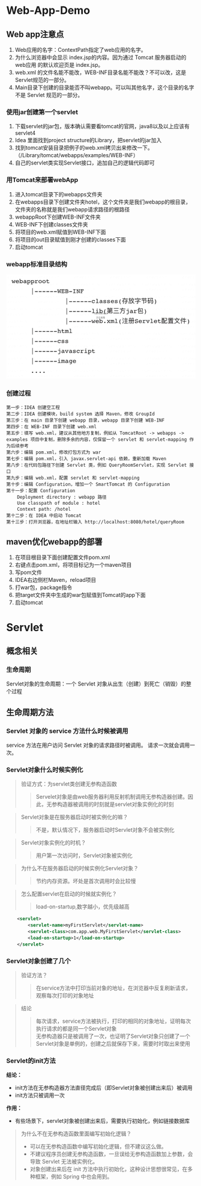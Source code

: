 # Web-App-Demo

## Web app注意点
1. Web应用的名字：ContextPath指定了web应用的名字。
2. 为什么浏览器中会显示 index.jsp的内容。因为通过 Tomcat 服务器启动的 web应用 的默认欢迎页是 index.jsp。
3. web.xml 的文件名能不能改，WEB-INF目录名能不能改？不可以改，这是Servlet规范的一部分。
4. Main目录下创建的目录能否不叫webapp。可以叫其他名字，这个目录的名字不是 Servlet 规范的一部分。

### 使用jar创建第一个servlet
1. 下载servlet的jar包，版本确认需要看tomcat的官网，java8以及以上应该有servlet4
2. Idea 里面找到project structure的Library，把servlet的jar加入
3. 找到tomcat安装目录把例子的web.xml拷贝出来修改一下。 （/Library/tomcat/webapps/examples/WEB-INF）
4. 自己的servlet类实现Servlet接口，追加自己的逻辑代码即可

### 用Tomcat来部署webApp
1. 进入tomcat目录下的webapps文件夹
2. 在webapps目录下创建文件夹hotel，这个文件夹是我们webapp的根目录，文件夹的名称就是我们webapp请求路径的根路径
3. webappRoot下创建WEB-INF文件夹
4. WEB-INF下创建classes文件夹
5. 将项目的web.xml赋值到WEB-INF下面
6. 将项目的out目录赋值到刚才创建的classes下面
7. 启动tomcat

### webapp标准目录结构
![webapp](./images/webapp.png)

### 创建过程
```
第一步：IDEA 创建空工程
第二步：IDEA 创建模块，build system 选择 Maven，修改 GroupId
第三步：在 main 目录下创建 webapp 目录，webapp 目录下创建 WEB-INF
第四步：在 WEB-INF 目录下创建 web.xml
第五步：填写 web.xml，建议从其他地方复制，例如从 TomcatRoot -> webapps -> examples 项目中复制，删除多余的内容，仅保留一个 servlet 和 servlet-mapping 作为后续参考
第六步：编辑 pom.xml，修改打包方式为 war
第七步：编辑 pom.xml，引入 javax.servlet-api 依赖，重新加载 Maven
第八步：在代码包路径下创建 Servlet 类，例如 QueryRoomServlet，实现 Servlet 接口
第九步：编辑 web.xml，配置 servlet 和 servlet-mapping
第十步：编辑 Configuration，增加一个 SmartTomcat 的 Configuration 
第十一步：配置 Configuration  
    Deployment directory : webapp 路径  
    Use classpath of module : hotel  
    Context path: /hotel  
第十二步：在 IDEA 中启动 Tomcat
第十三步：打开浏览器，在地址栏输入 http://localhost:8080/hotel/queryRoom
```

## maven优化webapp的部署
1. 在项目根目录下面创建配置文件pom.xml
2. 右键点击pom.xml，将项目标记为一个maven项目
3. 写pom文件
4. IDEA右边侧栏Maven，reload项目
5. 打war包，package指令
6. 把target文件夹中生成的war包赋值到Tomcat的app下面
7. 启动tomcat

# Servlet
## 概念相关
### 生命周期
Servlet对象的生命周期：一个 Servlet 对象从出生（创建）到死亡（销毁）的整个过程

## 生命周期方法
### Servlet 对象的 service 方法什么时候被调用
service 方法在用户访问 Servlet 对象的请求路径时被调用。
请求一次就会调用一次。

### Servlet对象什么时候实例化
> 验证方式：为servlet类创建无参构造函数  
>> Servelet对象是由web服务器利用反射机制调用无参构造器创建。因此，无参构造器被调用的时刻就是servlet对象实例化的时刻

> Servlet对象是在服务器启动时被实例化的嘛？
>> 不是，默认情况下，服务器启动时Servlet对象不会被实例化

> Servlet对象实例化的时机？
>> 用户第一次访问时，Servlet对象被实例化

> 为什么不在服务器启动的时候实例化Servlet对象？
>> 节约内存资源。坏处是首次调用时会比较慢

> 怎么配置servlet在启动的时候就实例化？
>> load-on-startup,数字越小，优先级越高
```xml
    <servlet>
        <servlet-name>myFirstServlet</servlet-name>
        <servlet-class>com.app.web.MyFirstServlet</servlet-class>
        <load-on-startup>1</load-on-startup>
    </servlet>
```

### Servlet对象创建了几个
> 验证方法？
>> 在service方法中打印当前对象的地址，在浏览器中反复刷新请求，观察每次打印的对象地址

> 结论
>> 每次请求，service方法被执行，打印的相同的对象地址，证明每次执行请求的都是同一个Servlet对象    
>> 无参构造器只是被调用了一次，也证明了Servlet对象只创建了一个  
>> Servlet对象是单例的，创建之后就保存下来，需要时时取出来使用  

### Servlet的init方法
**结论：**
- init方法在无参构造器方法直径完成后（即Servlet对象被创建出来后）被调用
- init方法只被调用一次

**作用：**
- 有些场景下，servlet对象被创建出来后，需要执行初始化，例如链接数据库

> 为什么不在无参构造函数里面编写初始化逻辑？  
> - 可以在无参构造函数中编写初始化逻辑，但不建议这么做。
> - 不建议程序员创建无参构造函数，一旦误给无参构造函数加上参数，会导致 Servlet 无法被实例化。
> - 对象创建出来后在 init 方法中执行初始化，这种设计思想很常见，在多种框架，例如 Spring 中也会用到。

